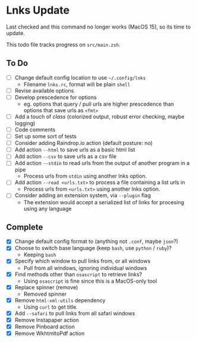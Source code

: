 # Lnks Update

Last checked and this command no longer works (MacOS 15), so its time to update.

This todo file tracks progress on `src/main.zsh`.

## To Do

- [ ] Change default config location to use `~/.config/lnks`
  - Filename `lnks.rc`, format will be plain `shell`
- [ ] Revise available options
- [ ] Develop prescedence for options
  - eg. options that query / pull urls are higher prescedence than options that save urls as `<fmt>`
- [ ] Add a touch of *class* (colorized output, robust error checking, maybe logging)
- [ ] Code comments
- [ ] Set up some sort of tests
- [ ] Consider adding Raindrop.io action (default posture: no)
- [ ] Add action `--html` to save urls as a basic html list
- [ ] Add action `--csv` to save urls as a csv file
- [ ] Add action `--stdin` to read urls from the output of another program in a pipe
  - Process urls from `stdin` using another lnks option.
- [ ] Add action `--read <urls.txt>` to process a file containing a list urls in <format>
  - Process urls from `<urls.txt>` using another lnks option.
- [ ] Consider adding an extension system, via `--plugin` flag
  - The extension would accept a serialized list of links for procesing using any language

## Complete

- [x] Change default config format to (anything not `.conf`, maybe `json`?)
- [x] Choose to switch base language (keep `bash`, use `python` / `ruby`)?
  - Keeping `bash`
- [x] Specify which window to pull links from, or all windows
  - Pull from all windows, ignoring individual windows
- [x] Find methods other than `osascript` to retrieve links?
  - Using `osascript` is fine since this is a MacOS-only tool
- [x] Replace spinner (remove)
  - Removed spinner
- [x] Remove `html-xml-utils` dependency
  - Using `curl` to get title.
- [x] Add `--safari` to pull links from all safari windows
- [x] Remove Instapaper action
- [x] Remove Pinboard action
- [x] Remove WkhtmltoPdf action

